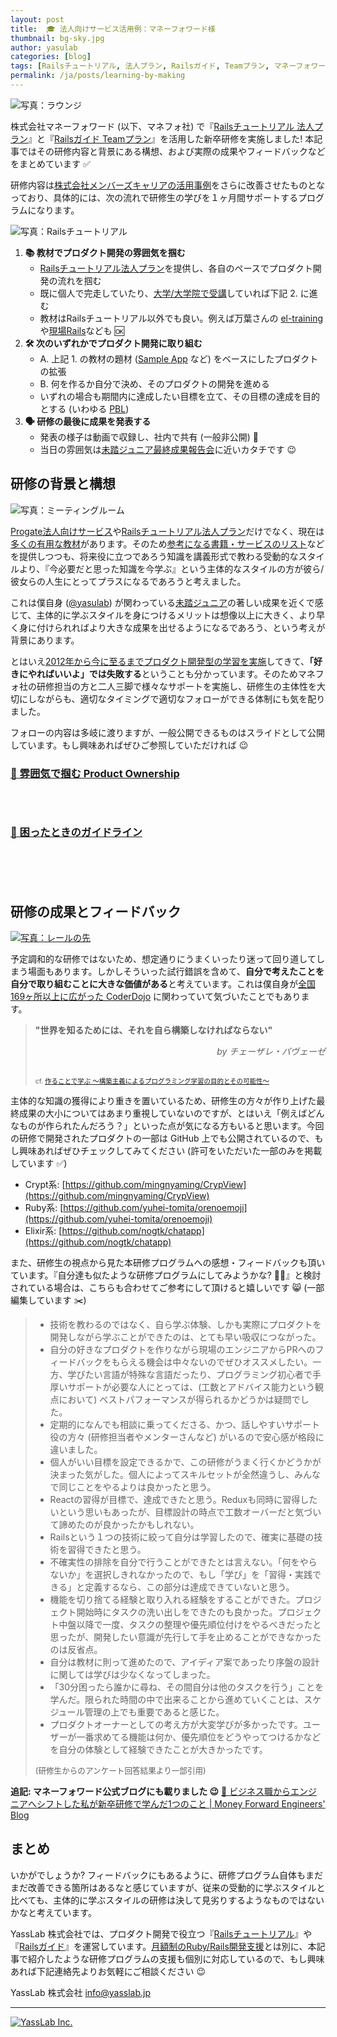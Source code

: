 ```yaml
---
layout: post
title:  🎓 法人向けサービス活用例：マネーフォワード様
thumbnail: bg-sky.jpg
author: yasulab
categories: [blog]
tags: [Railsチュートリアル, 法人プラン, Railsガイド, Teamプラン, マネーフォワード, 事例紹介]
permalink: /ja/posts/learning-by-making
---
```


![写真：ラウンジ](/img/posts/mf-lounge.jpg)

株式会社マネーフォワード (以下、マネフォ社) で『[Railsチュートリアル 法人プラン](https://railstutorial.jp/business)』と『[Railsガイド Teamプラン](https://railsguides.jp/team)』を活用した新卒研修を実施しました! 本記事ではその研修内容と背景にある構想、および実際の成果やフィードバックなどをまとめています ✅

研修内容は[株式会社メンバーズキャリアの活用事例](https://yasslab.jp/ja/posts/railstutorial-at-members-career)をさらに改善させたものとなっており、具体的には、次の流れで研修生の学びを１ヶ月間サポートするプログラムになります。

![写真：Railsチュートリアル](/img/header-tutorial.png)

1. **📚 教材でプロダクト開発の雰囲気を掴む**
    - [Railsチュートリアル法人プラン](https://railstutorial.jp/business)を提供し、各自のペースでプロダクト開発の流れを掴む
    - 既に個人で完走していたり、[大学/大学院で受講](https://twitter.com/yasulab/status/1136159422676267009)していれば下記 2. に進む
    - 教材はRailsチュートリアル以外でも良い。例えば万葉さんの [el-training](https://github.com/everyleaf/el-training) や[現場Rails](https://www.amazon.co.jp/dp/4839962227)なども 🆗
2. **🛠 次のいずれかでプロダクト開発に取り組む**
    - A. 上記 1. の教材の題材 ([Sample App](https://github.com/yasslab/sample_apps) など) をベースにしたプロダクトの拡張
    - B. 何を作るか自分で決め、そのプロダクトの開発を進める
    - いずれの場合も期間内に達成したい目標を立て、その目標の達成を目的とする (いわゆる [PBL](https://en.wikipedia.org/wiki/Project-based_learning))
3. **🗣 研修の最後に成果を発表する**
    - 発表の様子は動画で収録し、社内で共有 (一般非公開) 🎥
    - 当日の雰囲気は[未踏ジュニア最終成果報告会](https://www.youtube.com/playlist?list=PLNObH2jlC6lcSqeKW9CFm6N1JdrP2Trt3)に近いカタチです 😉


## 研修の背景と構想

![写真：ミーティングルーム](/img/posts/mf-meetup.jpg)

[Progate法人向けサービス](https://prog-8.com/business/price)や[Railsチュートリアル法人プラン](https://railstutorial.jp/business)だけでなく、現在は[多くの有用な教材](https://railstutorial.jp/chapters/following_users#sec-guide_to_further_resources)があります。そのため[参考になる書籍・サービスのリスト](https://qiita.com/hanachin_/items/76a24bcef889edb59d19)などを提供しつつも、将来役に立つであろう知識を講義形式で教わる受動的なスタイルより、『今必要だと思った知識を今学ぶ』という主体的なスタイルの方が彼ら/彼女らの人生にとってプラスになるであろうと考えました。

これは僕自身 ([@yasulab](https://twitter.com/yasulab)) が関わっている[未踏ジュニア](https://jr.mitou.org/)の著しい成果を近くで感じて、主体的に学ぶスタイルを身につけるメリットは想像以上に大きく、より早く身に付けられればより大きな成果を出せるようになるであろう、という考えが背景にあります。

とはいえ[2012年から今に至るまでプロダクト開発型の学習を実施](https://speakerdeck.com/yasslab/learn-by-your-own-projects?slide=84)してきて、**「好きにやればいいよ」では失敗する**ということも分かっています。そのためマネフォ社の研修担当の方と二人三脚で様々なサポートを実施し、研修生の主体性を大切にしながらも、適切なタイミングで適切なフォローができる体制にも気を配りました。

フォローの内容は多岐に渡りますが、一般公開できるものはスライドとして公開しています。もし興味あればぜひご参照していただければ 😉

### [📜 雰囲気で掴む Product Ownership](https://speakerdeck.com/yasslab/get-a-sense-of-product-ownership-for-better-team-work)

<div style="margin-bottom: 70px;">
  <script async class="speakerdeck-embed" data-id="0ae71b606a724432a492b2bed73e3ba8" data-ratio="1.33333333333333" src="//speakerdeck.com/assets/embed.js"></script>
</div>

### [📜 困ったときのガイドライン](https://speakerdeck.com/yasulab/we-support-you-in-any-situation)

<div style="margin-bottom: 100px;">
  <script async class="speakerdeck-embed" data-id="cf7c6e7cf5204bd380b11cc452829c71" data-ratio="1.33333333333333" src="//speakerdeck.com/assets/embed.js"></script>
</div>


## 研修の成果とフィードバック

[![写真：レールの先](/img/posts/mf-on-rails.png)](https://speakerdeck.com/yasslab/learn-by-your-own-projects?slide=139)

予定調和的な研修ではないため、想定通りにうまくいったり迷って回り道してしまう場面もあります。しかしそういった試行錯誤を含めて、**自分で考えたことを自分で取り組むことに大きな価値がある**と考えています。これは僕自身が[全国169ヶ所以上に広がった CoderDojo](https://coderdojo.jp/) に関わっていて気づいたことでもあります。

> **"世界を知るためには、それを自ら構築しなければならない"**
> <div style="text-align: right; font-style: italic;">by チェーザレ・パヴェーゼ</div>
> 
> <div style="font-size: 75%; padding-top: 30px;">cf. <a href="https://www.slideshare.net/KazuhiroAbe2/ss-67580067">作ることで学ぶ ～構築主義によるプログラミング学習の目的とその可能性～</a></div>

主体的な知識の獲得により重きを置いているため、研修生の方々が作り上げた最終成果の大小についてはあまり重視していないのですが、とはいえ「例えばどんなものが作られたんだろう？」といった点が気になる方もいると思います。今回の研修で開発されたプロダクトの一部は GitHub 上でも公開されているので、もし興味あればぜひチェックしてみてください (許可をいただいた一部のみを掲載しています ✅)

- Crypt系: [https://github.com/mingnyaming/CrypView](https://github.com/mingnyaming/CrypView)
- Ruby系: [https://github.com/yuhei-tomita/orenoemoji](https://github.com/yuhei-tomita/orenoemoji)
- Elixir系: [https://github.com/nogtk/chatapp](https://github.com/nogtk/chatapp)

また、研修生の視点から見た本研修プログラムへの感想・フィードバックも頂いています。『自分達も似たような研修プログラムにしてみようかな? 🤔💭』と検討されている場合は、こちらも合わせてご参考にして頂けると嬉しいです 😸 (一部編集しています ✂️)

> - 技術を教わるのではなく、自ら学ぶ体験、しかも実際にプロダクトを開発しながら学ぶことができたのは、とても早い吸収につながった。
> - 自分の好きなプロダクトを作りながら現場のエンジニアからPRへのフィードバックをもらえる機会は中々ないのでぜひオススメしたい。一方、学びたい言語が特殊な言語だったり、プログラミング初心者で手厚いサポートが必要な人にとっては、(工数とアドバイス能力という観点において) ベストパフォーマンスが得られるかどうかは疑問でした。
> - 定期的になんでも相談に乗ってくださる、かつ、話しやすいサポート役の方々 (研修担当者やメンターさんなど) がいるので安心感が格段に違いました。
> - 個人がいい目標を設定できるかで、この研修がうまく行くかどうかが決まった気がした。個人によってスキルセットが全然違うし、みんなで同じことをやるよりは良かったと思う。
> - Reactの習得が目標で、達成できたと思う。Reduxも同時に習得したいという思いもあったが、目標設計の時点で工数オーバーだと気づいて諦めたのが良かったかもしれない。
> - Railsという１つの技術に絞って自分は学習したので、確実に基礎の技術を習得できたと思う。
> - 不確実性の排除を自分で行うことができたとは言えない。「何をやらないか」を選択しきれなかったので、もし「学び」を「習得・実践できる」と定義するなら、この部分は達成できていないと思う。
> - 機能を切り捨てる経験と取り入れる経験をすることができた。プロジェクト開始時にタスクの洗い出しをできたのも良かった。プロジェクト中盤以降で一度、タスクの整理や優先順位付けをやるべきだったと思ったが、開発したい意識が先行して手を止めることができなかったのは反省点。
> - 自分は教材に則って進めたので、アイディア案であったり序盤の設計に関しては学びは少なくなってしまった。
> - 「30分困ったら誰かに尋ね、その間自分は他のタスクを行う」ことを学んだ。限られた時間の中で出来ることから進めていくことは、スケジュール管理の上でも重要であると感じた。
> - プロダクトオーナーとしての考え方が大変学びが多かったです。ユーザーが一番求めてる機能は何か、優先順位をどうやってつけるかなどを自分の体験として経験できたことが大きかったです。
>
> <div style="font-size: 90%; padding-top: -20px;">(研修生からのアンケート回答結果より一部引用)</div>

**追記: マネーフォワード公式ブログにも載りました 😉**
[📜 ビジネス職からエンジニアへシフトした私が新卒研修で学んだ1つのこと | Money Forward Engineers' Blog](https://moneyforward.com/engineers_blog/2019/06/27/induction-training-2019/)


## まとめ

いかがでしょうか? フィードバックにもあるように、研修プログラム自体もまだまだ改善できる箇所はあるなと感じていますが、従来の受動的に学ぶスタイルと比べても、主体的に学ぶスタイルの研修は決して見劣りするようなものではないかなと考えています。

YassLab 株式会社では、プロダクト開発で役立つ『[Railsチュートリアル](https://railstutorial.jp/business)』や『[Railsガイド](https://railsguides.jp/)』を運営しています。[月額制のRuby/Rails開発支援](https://yasslab.jp/ja/agile)とは別に、本記事で紹介したような研修プログラムの支援も個別に対応しているので、もし興味あれば下記連絡先よりお気軽にご相談ください 😉

YassLab 株式会社
info@yasslab.jp

-----

[![YassLab Inc.](/img/logos/800x200.png)](/)


